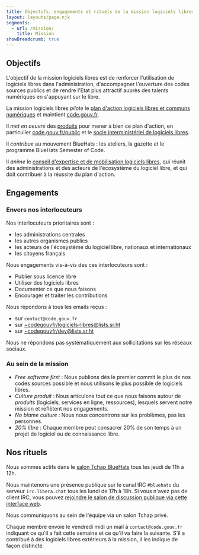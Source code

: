 ```yaml
---
title: Objectifs, engagements et rituels de la mission logiciels libres
layout: layouts/page.njk
segments:
  - url: /mission/
    title: Mission
showBreadcrumb: true
---
```


## Objectifs

L'objectif de la mission logiciels libres est de renforcer l'utilisation de logiciels libres dans l'administration, d'accompagner l'ouverture des codes sources publics et de rendre l'Etat plus attractif auprès des talents numériques en s'appuyant sur le libre.

La mission logiciels libres *pilote* le [plan d'action logiciels libres et communs numériques](/fr/plan-action-logiciels-libres-et-communs-numeriques/) et maintient [code.gouv.fr](/fr/).

Il *met en oeuvre* des [produits](/fr/mission/#les-produits-de-la-mission-logiciels-libres) pour mener à bien ce plan d'action, en particulier [code.gouv.fr/public](https://code.gouv.fr/public) et le [socle interministériel de logiciels libres](https://code.gouv.fr/sill).

Il *contribue* au mouvement BlueHats : les ateliers, la gazette et le programme BlueHats Semester of Code.

Il *anime* le [conseil d'expertise et de mobilisation logiciels libres](/fr/mission/conseil-logiciels-libres/), qui réunit des administrations et des acteurs de l'écosystème du logiciel libre, et qui doit contribuer à la réussite du plan d'action.

## Engagements
### Envers nos interlocuteurs

Nos interlocuteurs prioritaires sont :

- les administrations centrales
- les autres organismes publics
- les acteurs de l'écosystème du logiciel libre, nationaux et internationaux
- les citoyens français

Nous engagements vis-à-vis des ces interlocuteurs sont :

- Publier sous licence libre
- Utiliser des logiciels libres
- Documenter ce que nous faisons
- Encourager et traiter les contributions

Nous répondons à tous les emails reçus :

- sur `contact@code.gouv.fr`
- sur [~codegouvfr/logiciels-libres@lists.sr.ht](https://lists.sr.ht/~codegouvfr/logiciels-libres)
- sur [~codegouvfr/dev@lists.sr.ht](~codegouvfr/dev@lists.sr.ht)

Nous ne répondons pas systématiquement aux sollicitations sur les réseaux sociaux.

### Au sein de la mission

- *Free software first* : Nous publions dès le premier commit le plus de nos codes sources possible et nous utilisons le plus possible de logiciels libres.
- *Culture produit* : Nous articulons tout ce que nous faisons autour de *produits* (logiciels, services en ligne, ressources), lesquels servent notre mission et reflètent nos engagements.
- *No blame culture* : Nous nous concentrons sur les problèmes, pas les personnes.
- *20% libre* : Chaque membre peut consacrer 20% de son temps à un projet de logiciel ou de connaissance libre.

## Nos rituels

Nous sommes actifs dans le [salon Tchap BlueHats](https://tchap.gouv.fr/#/room/#BlueHats21LW8XE:agent.dinum.tchap.gouv.fr) tous les jeudi de 11h à 12h.

Nous maintenons une présence publique sur le canal IRC `#bluehats` du serveur `irc.libera.chat` tous les lundi de 17h à 18h.  Si vous n'avez pas de client IRC, vous pouvez [rejoindre le salon de discussion publique via cette interface web](https://web.libera.chat/).

Nous communiquons au sein de l'équipe via un salon Tchap privé.

Chaque membre envoie le vendredi midi un mail à `contact@code.gouv.fr` indiquant ce qu'il a fait cette semaine et ce qu'il va faire la suivante.  S'il a contribué à des logiciels libres extérieurs à la mission, il les indique de façon distincte.

